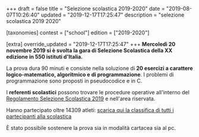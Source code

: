 +++
draft = false
title = "Selezione scolastica 2019-2020"
date = "2019-08-07T10:26:40"
updated = "2019-12-17T17:25:47"
description = "selezione scolastica 2019 2020"

[taxonomies]
contest = ["school"]
edition = ["2019-2020"]

[extra]
override_updated = "2019-12-17T17:25:47"
+++
**Mercoledì 20 novembre 2019 si è svolta la gara di Selezione Scolastica della XX edizione in 550 istituti d'Italia.**

La prova dura 90 minuti e consiste nella soluzione di **20 esercizi a carattere logico-matematico, algoritmico e di programmazione**. I problemi di programmazione sono proposti in pseudocodice e in C.

I **referenti scolastici** possono trovare le procedure operative all'interno del [Regolamento Selezione Scolastica 2019](/oldsite/168/Regolamento_Selezione_Scolastica_20_novembre.pdf) e nell'area riservata.

Hanno partecipato oltre 14309 atleti: [scarica qui la classifica di tutti i partecipanti alla scolastica](/oldsite/171/Classifica_generale_14309.xlsx)

È stato possibile sostenere la prova sia in modalità cartacea sia al pc.
